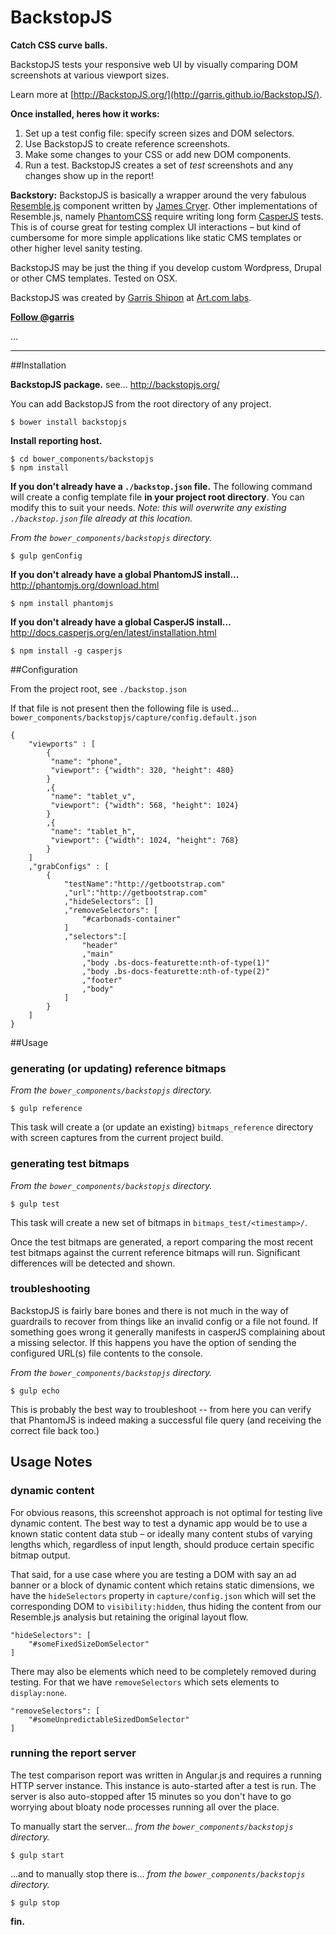 BackstopJS
==========

**Catch CSS curve balls.**

BackstopJS tests your responsive web UI by visually comparing DOM screenshots at various viewport sizes.

Learn more at [http://BackstopJS.org/](http://garris.github.io/BackstopJS/).

**Once installed, heres how it works:**

1. Set up a test config file: specify screen sizes and DOM selectors.
2. Use BackstopJS to create reference screenshots.
3. Make some changes to your CSS or add new DOM components.
4. Run a test. BackstopJS creates a set of *test* screenshots and any changes show up in the report!

    
**Backstory:** BackstopJS is basically a wrapper around the very fabulous [Resemble.js](https://github.com/Huddle/Resemble.js) component written by [James Cryer](https://github.com/jamescryer). Other implementations of Resemble.js, namely [PhantomCSS](https://github.com/Huddle/PhantomCSS) require writing long form [CasperJS](http://casperjs.org) tests. This is of course great for testing complex UI interactions – but kind of cumbersome for more simple applications like static CMS templates or other higher level sanity testing. 

BackstopJS may be just the thing if you develop custom Wordpress, Drupal or other CMS templates.  Tested on OSX.

BackstopJS was created by [Garris Shipon](expanded.me) at [Art.com labs](www.art.com).

<strong><a href="https://twitter.com/garris" class="twitter-follow-button" data-show-count="false">Follow @garris</a></strong>
<script>!function(d,s,id){var js,fjs=d.getElementsByTagName(s)[0],p=/^http:/.test(d.location)?'http':'https';if(!d.getElementById(id)){js=d.createElement(s);js.id=id;js.src=p+'://platform.twitter.com/widgets.js';fjs.parentNode.insertBefore(js,fjs);}}(document, 'script', 'twitter-wjs');</script>



...


---



##Installation

**BackstopJS package.**  see... http://backstopjs.org/

You can add BackstopJS from the root directory of any project.
    
    $ bower install backstopjs

**Install reporting host.**

    $ cd bower_components/backstopjs
    $ npm install

**If you don't already have a `./backstop.json` file.** The following command will create a config template file **in your project root directory**.   You can modify this to suit your needs. *Note: this will overwrite any existing `./backstop.json` file already at this location.*

*From the `bower_components/backstopjs` directory.*

    $ gulp genConfig

**If you don't already have a global PhantomJS install...** http://phantomjs.org/download.html

    $ npm install phantomjs

**If you don't already have a global CasperJS install...** http://docs.casperjs.org/en/latest/installation.html
    
    $ npm install -g casperjs




##Configuration

From the project root, see `./backstop.json`  

If that file is not present then the following file is used...
`bower_components/backstopjs/capture/config.default.json`

	{
		"viewports" : [
			{
			 "name": "phone",
			 "viewport": {"width": 320, "height": 480}
			}
			,{
			 "name": "tablet_v",
			 "viewport": {"width": 568, "height": 1024}
			}
			,{
			 "name": "tablet_h",
			 "viewport": {"width": 1024, "height": 768}
			}
		]
		,"grabConfigs" : [
			{
				"testName":"http://getbootstrap.com"
				,"url":"http://getbootstrap.com"
				,"hideSelectors": []
				,"removeSelectors": [
					"#carbonads-container"
				]
				,"selectors":[
					"header"
					,"main"
					,"body .bs-docs-featurette:nth-of-type(1)"
					,"body .bs-docs-featurette:nth-of-type(2)"
					,"footer"
					,"body"
				]
			}
		]
	}



    


##Usage

### generating (or updating) reference bitmaps 
*From the `bower_components/backstopjs` directory.*

    $ gulp reference

This task will create a (or update an existing) `bitmaps_reference` directory with screen captures from the current project build.


### generating test bitmaps
 *From the `bower_components/backstopjs` directory.*
 
    $ gulp test

This task will create a new set of bitmaps in `bitmaps_test/<timestamp>/`.  

Once the test bitmaps are generated, a report comparing the most recent test bitmaps against the current reference bitmaps will run. Significant differences will be detected and shown. 


### troubleshooting

BackstopJS is fairly bare bones and there is not much in the way of guardrails to recover from things like an invalid config or a file not found. If something goes wrong it generally manifests in casperJS complaining about a missing selector.  If this happens you have the option of sending the configured URL(s) file contents to the console.

 *From the `bower_components/backstopjs` directory.*
 
    $ gulp echo

This is probably the best way to troubleshoot -- from here you can verify that PhantomJS is indeed making a successful file query (and receiving the correct file back too.)


## Usage Notes

### dynamic content

For obvious reasons, this screenshot approach is not optimal for testing live dynamic content. The best way to test a dynamic app would be to use a known static content data stub – or ideally many content stubs of varying lengths which, regardless of input length, should produce certain specific bitmap output.

That said, for a use case where you are testing a DOM with say an ad banner or a block of dynamic content which retains static dimensions, we have the `hideSelectors` property in `capture/config.json` which will set the corresponding DOM to `visibility:hidden`, thus hiding the content from our Resemble.js analysis but retaining the original layout flow.

    "hideSelectors": [
    	"#someFixedSizeDomSelector"
    ]

There may also be elements which need to be completely removed during testing. For that we have `removeSelectors` which sets elements to `display:none`.

    "removeSelectors": [
    	"#someUnpredictableSizedDomSelector"
    ]




### running the report server

The test comparison report was written in Angular.js and requires a running HTTP server instance.  This instance is auto-started after a test is run.  The server is also auto-stopped after 15 minutes so you don't have to go worrying about bloaty node processes running all over the place.

To manually start the server...  *from the `bower_components/backstopjs` directory.*

    $ gulp start
    
...and to manually stop there is...  *from the `bower_components/backstopjs` directory.*

    $ gulp stop
    
    






**fin.**
